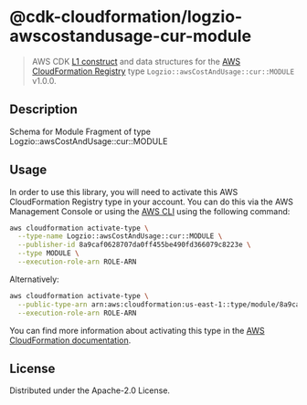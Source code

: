 # @cdk-cloudformation/logzio-awscostandusage-cur-module

> AWS CDK [L1 construct] and data structures for the [AWS CloudFormation Registry] type `Logzio::awsCostAndUsage::cur::MODULE` v1.0.0.

[L1 construct]: https://docs.aws.amazon.com/cdk/latest/guide/constructs.html
[AWS CloudFormation Registry]: https://docs.aws.amazon.com/AWSCloudFormation/latest/UserGuide/registry.html

## Description

Schema for Module Fragment of type Logzio::awsCostAndUsage::cur::MODULE

## Usage

In order to use this library, you will need to activate this AWS CloudFormation Registry type in your account. You can do this via the AWS Management Console or using the [AWS CLI](https://aws.amazon.com/cli/) using the following command:

```sh
aws cloudformation activate-type \
  --type-name Logzio::awsCostAndUsage::cur::MODULE \
  --publisher-id 8a9caf0628707da0ff455be490fd366079c8223e \
  --type MODULE \
  --execution-role-arn ROLE-ARN
```

Alternatively:

```sh
aws cloudformation activate-type \
  --public-type-arn arn:aws:cloudformation:us-east-1::type/module/8a9caf0628707da0ff455be490fd366079c8223e/Logzio-awsCostAndUsage-cur-MODULE \
  --execution-role-arn ROLE-ARN
```

You can find more information about activating this type in the [AWS CloudFormation documentation](https://docs.aws.amazon.com/AWSCloudFormation/latest/UserGuide/registry-public.html).

## License

Distributed under the Apache-2.0 License.

